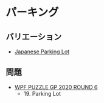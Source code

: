 # パーキング

## バリエーション
- [Japanese Parking Lot](japanese_parkinglot.md)

## 問題
- [WPF PUZZLE GP 2020 ROUND 6](../questions/wpfpgp2020_6.md)
	- 19\. Parking Lot
